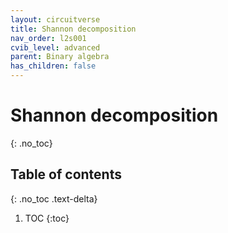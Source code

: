 ```yaml
---
layout: circuitverse
title: Shannon decomposition
nav_order: l2s001
cvib_level: advanced
parent: Binary algebra
has_children: false
---
```


# Shannon decomposition
{: .no_toc}

## Table of contents
{: .no_toc .text-delta}

1. TOC
{:toc}
